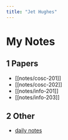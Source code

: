 ```yaml
---
title: "Jet Hughes"
---
```


# My Notes

## 1 Papers

- [[notes/cosc-201]]
- [[notes/cosc-202]]
- [[notes/info-201]]
- [[notes/info-203]]

## 2 Other

- [daily notes](notes/daily-notes)
